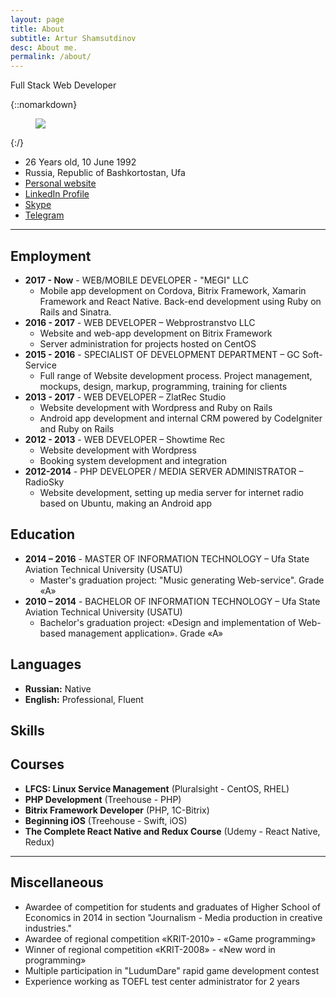 ```yaml
---
layout: page
title: About
subtitle: Artur Shamsutdinov
desc: About me.
permalink: /about/
---
```


<link rel="stylesheet" href="https://cdn.rawgit.com/konpa/devicon/4f6a4b08efdad6bb29f9cc801f5c07e263b39907/devicon.min.css">

<div class="pretty-links">

<div class="lead lead-about">Full Stack Web Developer
</div>

{::nomarkdown} 
<figure class="site-profile">
    <img src="{{ site.baseurl }}/assets/img/profile.png">
</figure>
{:/}

- 26 Years old, 10 June 1992
- Russia, Republic of Bashkortostan, Ufa
- [Personal website](http://rocketstorm.me)
- [LinkedIn Profile](http://linkedin.com/in/rocketstorm)
- [Skype](skype:rocketstormweb)
- [Telegram](https://telegram.me/neocrey)

---

## Employment

- **2017 - Now** - WEB/MOBILE DEVELOPER - "MEGI" LLC
    - Mobile app development on Cordova, Bitrix Framework, Xamarin Framework and React Native. Back-end development using Ruby on Rails and Sinatra.
- **2016 - 2017** - WEB DEVELOPER – Webprostranstvo LLC
    - Website and web-app development on Bitrix Framework
    - Server administration for projects hosted on CentOS
- **2015 - 2016** - SPECIALIST OF DEVELOPMENT DEPARTMENT – GC Soft-Service
    - Full range of Website development process. Project management, mockups, design, markup, programming, training for clients
- **2013 - 2017** - WEB DEVELOPER – ZlatRec Studio
    - Website development with Wordpress and Ruby on Rails
    - Android app development and internal CRM powered by CodeIgniter and Ruby on Rails
- **2012 - 2013** - WEB DEVELOPER – Showtime Rec
    - Website development with Wordpress
    - Booking system development and integration
- **2012-2014** - PHP DEVELOPER / MEDIA SERVER ADMINISTRATOR – RadioSky
    - Website development, setting up media server for internet radio based on Ubuntu, making an Android app
    
## Education

- **2014 – 2016** - MASTER OF INFORMATION TECHNOLOGY – Ufa State Aviation Technical University (USATU)
    - Master's graduation project: "Music generating Web-service". Grade «A»
- **2010 – 2014** - BACHELOR OF INFORMATION TECHNOLOGY – Ufa State Aviation Technical University (USATU)
    - Bachelor's graduation project: «Design and implementation of Web-based management application». Grade «A»
    
## Languages

- **Russian:** Native
- **English:** Professional, Fluent

## Skills

<style>
i { font-size: 45pt; }
/*.colored { color: #4072AF !important; }*/
</style>

<i class="devicon-php-plain colored"></i> <i class="devicon-html5-plain-wordmark colored"></i> <i class="devicon-css3-plain-wordmark colored"></i> <i class="devicon-javascript-plain colored"></i> <i class="devicon-react-original-wordmark colored"></i> <i class="devicon-bootstrap-plain-wordmark colored"></i> <i class="devicon-dot-net-plain-wordmark colored"></i> <i class="devicon-swift-plain-wordmark colored"></i> <i class="devicon-postgresql-plain-wordmark colored"></i>

## Courses

- **LFCS: Linux Service Management** (Pluralsight - CentOS, RHEL)
- **PHP Development** (Treehouse - PHP)
- **Bitrix Framework Developer** (PHP, 1C-Bitrix)
- **Beginning iOS** (Treehouse - Swift, iOS)
- **The Complete React Native and Redux Course** (Udemy - React Native, Redux)

---

## Miscellaneous

- Awardee of competition for students and graduates of Higher School of Economics in 2014 in section "Journalism - Media production in creative industries."
- Awardee of regional competition «KRIT-2010» - «Game programming»
- Winner of regional competition «KRIT-2008» - «New word in programming»
- Multiple participation in "LudumDare" rapid game development contest
- Experience working as TOEFL test center administrator for 2 years

<!--<img src="http://ghchart.rshah.org/RocketStormNet" alt="Github chart" />-->

</div>
